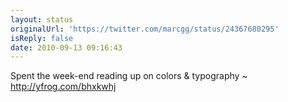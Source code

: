 ```yaml
---
layout: status
originalUrl: 'https://twitter.com/marcgg/status/24367680295'
isReply: false
date: 2010-09-13 09:16:43
---
```


Spent the week-end reading up on colors & typography ~  http://yfrog.com/bhxkwhj
